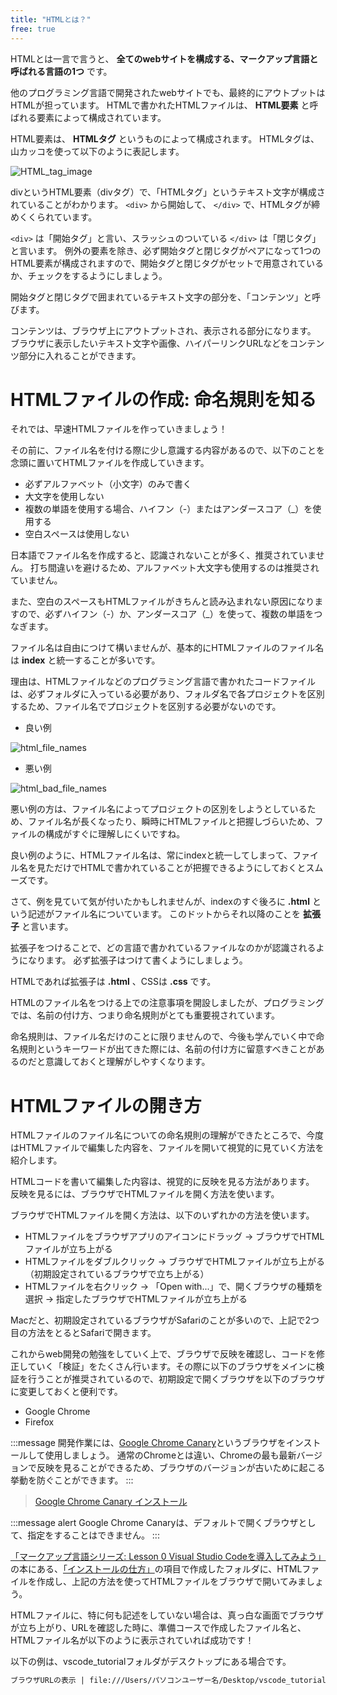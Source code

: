 ```yaml
---
title: "HTMLとは？"
free: true
---
```


HTMLとは一言で言うと、 **全てのwebサイトを構成する、マークアップ言語と呼ばれる言語の1つ** です。

他のプログラミング言語で開発されたwebサイトでも、最終的にアウトプットはHTMLが担っています。
HTMLで書かれたHTMLファイルは、 **HTML要素** と呼ばれる要素によって構成されています。

HTML要素は、 **HTMLタグ** というものによって構成されます。
HTMLタグは、山カッコを使って以下のように表記します。

![HTML_tag_image](https://storage.googleapis.com/zenn-user-upload/86jn58g4all8okzlkvwdnxabn5s3)

divというHTML要素（divタグ）で、「HTMLタグ」というテキスト文字が構成されていることがわかります。
 `<div>` から開始して、 `</div>` で、HTMLタグが締めくくられています。

 `<div>` は「開始タグ」と言い、スラッシュのついている `</div>` は「閉じタグ」と言います。
例外の要素を除き、必ず開始タグと閉じタグがペアになって1つのHTML要素が構成されますので、開始タグと閉じタグがセットで用意されているか、チェックをするようにしましょう。

開始タグと閉じタグで囲まれているテキスト文字の部分を、「コンテンツ」と呼びます。

コンテンツは、ブラウザ上にアウトプットされ、表示される部分になります。
ブラウザに表示したいテキスト文字や画像、ハイパーリンクURLなどをコンテンツ部分に入れることができます。

# HTMLファイルの作成: 命名規則を知る

それでは、早速HTMLファイルを作っていきましょう！

その前に、ファイル名を付ける際に少し意識する内容があるので、以下のことを念頭に置いてHTMLファイルを作成していきます。

* 必ずアルファベット（小文字）のみで書く
* 大文字を使用しない
* 複数の単語を使用する場合、ハイフン（-）またはアンダースコア（_）を使用する
* 空白スペースは使用しない

日本語でファイル名を作成すると、認識されないことが多く、推奨されていません。
打ち間違いを避けるため、アルファベット大文字も使用するのは推奨されていません。

また、空白のスペースもHTMLファイルがきちんと読み込まれない原因になりますので、必ずハイフン（-）か、アンダースコア（_）を使って、複数の単語をつなぎます。

ファイル名は自由につけて構いませんが、基本的にHTMLファイルのファイル名は **index** と統一することが多いです。

理由は、HTMLファイルなどのプログラミング言語で書かれたコードファイルは、必ずフォルダに入っている必要があり、フォルダ名で各プロジェクトを区別するため、ファイル名でプロジェクトを区別する必要がないのです。

* 良い例

![html_file_names](https://storage.googleapis.com/zenn-user-upload/2jxpg6jumwzi94zpoj6ic8j11w2b)

* 悪い例

![html_bad_file_names](https://storage.googleapis.com/zenn-user-upload/qoz6pdda7vg33ateg89pgrh4yn7t)

悪い例の方は、ファイル名によってプロジェクトの区別をしようとしているため、ファイル名が長くなったり、瞬時にHTMLファイルと把握しづらいため、ファイルの構成がすぐに理解しにくいですね。

良い例のように、HTMLファイル名は、常にindexと統一してしまって、ファイル名を見ただけでHTMLで書かれていることが把握できるようにしておくとスムーズです。

さて、例を見ていて気が付いたかもしれませんが、indexのすぐ後ろに **.html** という記述がファイル名についています。
このドットからそれ以降のことを **拡張子** と言います。

拡張子をつけることで、どの言語で書かれているファイルなのかが認識されるようになります。
必ず拡張子はつけて書くようにしましょう。

HTMLであれば拡張子は **.html** 、CSSは **.css** です。

HTMLのファイル名をつける上での注意事項を開設しましたが、プログラミングでは、名前の付け方、つまり命名規則がとても重要視されています。

命名規則は、ファイル名だけのことに限りませんので、今後も学んでいく中で命名規則というキーワードが出てきた際には、名前の付け方に留意すべきことがあるのだと意識しておくと理解がしやすくなります。

# HTMLファイルの開き方

HTMLファイルのファイル名についての命名規則の理解ができたところで、今度はHTMLファイルで編集した内容を、ファイルを開いて視覚的に見ていく方法を紹介します。

HTMLコードを書いて編集した内容は、視覚的に反映を見る方法があります。
反映を見るには、ブラウザでHTMLファイルを開く方法を使います。

ブラウザでHTMLファイルを開く方法は、以下のいずれかの方法を使います。

* HTMLファイルをブラウザアプリのアイコンにドラッグ → ブラウザでHTMLファイルが立ち上がる
* HTMLファイルをダブルクリック → ブラウザでHTMLファイルが立ち上がる（初期設定されているブラウザで立ち上がる）
* HTMLファイルを右クリック → 「Open with...」で、開くブラウザの種類を選択 → 指定したブラウザでHTMLファイルが立ち上がる

Macだと、初期設定されているブラウザがSafariのことが多いので、上記で2つ目の方法をとるとSafariで開きます。

これからweb開発の勉強をしていく上で、ブラウザで反映を確認し、コードを修正していく「検証」をたくさん行います。その際に以下のブラウザをメインに検証を行うことが推奨されているので、初期設定で開くブラウザを以下のブラウザに変更しておくと便利です。

* Google Chrome
* Firefox

:::message
開発作業には、[Google Chrome Canary](https://www.google.com/chrome/canary/)というブラウザをインストールして使用しましょう。
通常のChromeとは違い、Chromeの最も最新バージョンで反映を見ることができるため、ブラウザのバージョンが古いために起こる挙動を防ぐことができます。
:::

> [Google Chrome Canary インストール](https://www.google.com/chrome/canary/)

:::message alert
Google Chrome Canaryは、デフォルトで開くブラウザとして、指定をすることはできません。
:::

[「マークアップ言語シリーズ: Lesson 0  Visual Studio Codeを導入してみよう」](https://zenn.dev/arisa_dev/books/markup-lesson0)の本にある、[「インストールの仕方」](https://zenn.dev/arisa_dev/books/markup-lesson0/viewer/chapter2)の項目で作成したフォルダに、HTMLファイルを作成し、上記の方法を使ってHTMLファイルをブラウザで開いてみましょう。

HTMLファイルに、特に何も記述をしていない場合は、真っ白な画面でブラウザが立ち上がり、URLを確認した時に、準備コースで作成したファイル名と、HTMLファイル名が以下のように表示されていれば成功です！

以下の例は、vscode_tutorialフォルダがデスクトップにある場合です。

```html
ブラウザURLの表示 | file:///Users/パソコンユーザー名/Desktop/vscode_tutorial/index.html
```
